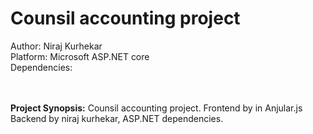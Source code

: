 # Counsil accounting project
Author: Niraj Kurhekar<br>
Platform: Microsoft ASP.NET core<br>
Dependencies: <list of packages>

<br><br>
**Project Synopsis:** Counsil accounting project. Frontend by <member> in Anjular.js <Node dependencies><br>
Backend by niraj kurhekar, ASP.NET dependencies.
